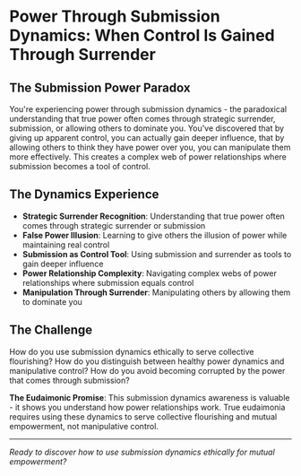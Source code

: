 # Power Through Submission Dynamics: When Control Is Gained Through Surrender

## The Submission Power Paradox
You're experiencing power through submission dynamics - the paradoxical understanding that true power often comes through strategic surrender, submission, or allowing others to dominate you. You've discovered that by giving up apparent control, you can actually gain deeper influence, that by allowing others to think they have power over you, you can manipulate them more effectively. This creates a complex web of power relationships where submission becomes a tool of control.

## The Dynamics Experience
- **Strategic Surrender Recognition**: Understanding that true power often comes through strategic surrender or submission
- **False Power Illusion**: Learning to give others the illusion of power while maintaining real control
- **Submission as Control Tool**: Using submission and surrender as tools to gain deeper influence
- **Power Relationship Complexity**: Navigating complex webs of power relationships where submission equals control
- **Manipulation Through Surrender**: Manipulating others by allowing them to dominate you

## The Challenge
How do you use submission dynamics ethically to serve collective flourishing? How do you distinguish between healthy power dynamics and manipulative control? How do you avoid becoming corrupted by the power that comes through submission?

**The Eudaimonic Promise**: This submission dynamics awareness is valuable - it shows you understand how power relationships work. True eudaimonia requires using these dynamics to serve collective flourishing and mutual empowerment, not manipulative control.

---

*Ready to discover how to use submission dynamics ethically for mutual empowerment?*
